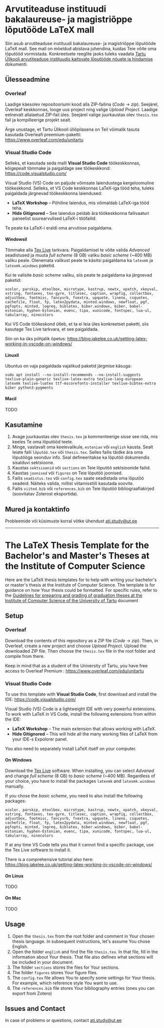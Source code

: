 # Arvutiteaduse instituudi bakalaureuse- ja magistriõppe lõputööde LaTeX mall

Siin asub arvutiteaduse instituudi bakalaureuse- ja magistriõppe lõputööde LaTeX mall. See mall on mõeldud abistava juhendina, kuidas Teie võite oma lõputööd vormistada. Konkreetsete reeglite jaoks tuleks vaadata [Tartu Ülikooli arvutiteaduse instituudis kaitsvate lõputööde nõuete ja hindamise](https://cs.ut.ee/en/content/thesis-deadlines-and-guidelines) dokumenti.

## Ülesseadmine

### Overleaf

Laadige käesolev repositooriumi kood alla ZIP-failina (*Code* → *zip*). Seejärel, Overleaf keskkonnas, looge uus project ning valige *Upload Project*. Laadige eelnevalt allalaetud ZIP-fail üles. Seejärel valige juurkaustas olev `thesis.tex` fail ja kompilleerige projekt sealt.

Ärge unustage, et Tartu Ülikooli üliõpilasena on Teil võimalik tasuta kasutada Overleafi preemium-paketti: https://www.overleaf.com/edu/unitartu

### Visual Studio Code

Selleks, et kasutada seda malli **Visual Studio Code** töökeskkonnas, kõigepealt tõmmake ja paigaldage see töökeskkond: https://code.visualstudio.com/

Visual Studio (VS) Code on paljude võimsate laiendustega kergeloomuline töökeskkond. Selleks, et VS Code keskkonnas LaTeX-iga tööd teha, tuleks paigaldada järgnevad töökeskkonna laiendused:
* **LaTeX Workshop** – Põhiline laiendus, mis võimaldab LaTeX-iga tööd teha.
* **Hide Gitignored** – See laiendus peidab ära töökeskkonna failivaaturi paneelist suurearvulised LaTeX-i tööfailid.

Te peate ka LaTeX-i eraldi oma arvutisse paigaldama.

#### Windowsil

Tõmmake alla [Tex Live](https://www.tug.org/texlive/windows.html#:~:text=install%2Dtl%2Dwindows.exe) tarkvara. Paigaldamisel te võite valida *Advanced* seadistused ja muuta *full scheme* (8 GB) valiku *basic scheme* (~400 MB) valiku peale. Olenemata valikust peate te käsitsi paigaldama ka `latexmk` ja `latexmk.windows` paketid.

Kui te valisite *basic scheme* valiku, siis peate te paigaldama ka järgnevad paketid:
```
xcolor, parskip, etoolbox, microtype, kastrup, newtx, xpatch, xkeyval, xstring, fontaxes, tex-gyre, titlesec, caption, wrapfig, collectbox, adjustbox, footmisc, fancyvrb, fvextra, upquote, lineno, csquotes, cachefile, float, fp, latex2pydata, minted.windows, newfloat, pgf, pgfopts, minted, logreq, biblatex, biber.windows, biber, babel-estonian, hyphen-Estonian, euenc, tipa, xunicode, fontspec, lua-ul, tabularray, ninecolors
```

Kui VS Code töökeskond ütleb, et ta ei leia üles konkreetset paketti, siis kasutage Tex Live tarkvara, et see paigaldada.

Siin on ka üks põhjalik õpetus: https://blog.jakelee.co.uk/getting-latex-working-in-vscode-on-windows/

#### Linuxil

Ubuntus on vaja paigaldada vajalikud paketid järgmise käsuga:
```
sudo apt install --no-install-recommends --no-install-suggests texlive-plain-generic texlive-latex-extra texlive-lang-european latexmk texlive-luatex ttf-mscorefonts-installer texlive-bibtex-extra biber python3-pygments
```

#### Macil

TODO

## Kasutamine

1. Avage juurkaustas olev `thesis.tex` ja kommenteerige sisse see rida, mis keeles Te oma lõputööd teete.
2. Minge, vastavalt oma keelevalikule, `estonian` või `english` kausta. Sealt leiate faili `lõputöö.tex` või `thesis.tex`. Selles failis täidke ära oma lõputööga seonduv info. Seal defineeritakse ka lõputöö dokumendis sisalduvi sektsioone.
3. Kaustas `sektsioonid` või `sections` on Teie lõputöö sektsioonide failid.
4. Kaustas `joonised` või `figures` on Teie lõputöö joonised.
5. Failis `seadistus.tex` või `config.tex` saate seadistada oma lõputöö seadeid. Näiteks valida, millist viitamisstiili kasutada soovite.
6. Failis `viited.bib` või `references.bib` on Teie lõputöö bibliograafiakirjed (soovitatav Zoterost eksportida).

## Mured ja kontaktinfo

Probleemide või küsimuste korral võtke ühendust ati.study@ut.ee

---
# The LaTeX Thesis Template for the Bachelor's and Master's Theses at the Institute of Computer Science

Here are the LaTeX thesis templates for to help with writing your bachelor's or master's thesis at the Institute of Computer Science. The template is for guidance on how Your thesis could be formatted. For specific rules, refer to the [Guidelines for preparing and grading of graduation theses at the Institute of Computer Science of the University of Tartu](https://cs.ut.ee/en/content/thesis-deadlines-and-guidelines) document

## Setup

### Overleaf

Download the contents of this repository as a ZIP file (*Code* → *zip*). Then, in Overleaf, create a new project and choose *Upload Project*. Upload the downloaded ZIP file. Then choose the `thesis.tex` file in the root folder and compile from there.

Keep in mind that as a student of the University of Tartu, you have free access to Overleaf Premium : https://www.overleaf.com/edu/unitartu

### Visual Studio Code

To use this template with **Visual Studio Code**, first download and install the IDE: https://code.visualstudio.com/

Visual Studio (VS) Code is a lightweight IDE with very powerful extensions. To work with LaTeX in VS Code, install the following extensions from within the IDE:
* **LaTeX Workshop** – The main extension that allows working with LaTeX.
* **Hide Gitignored** – This will hide all the many working files of LaTeX from your IDE-s Expolorer panel.

You also need to separately install LaTeX itself on your computer.

#### On Windows
Download the [Tex Live](https://www.tug.org/texlive/windows.html#:~:text=install%2Dtl%2Dwindows.exe) software. When installing, you can select *Advaned* and change *full scheme* (8 GB) to *basic scheme* (~400 MB). Regardless of your choice, you have to install the packages `latexmk` and `latexmk.windows` manually.

If you chose the *basic scheme*, you need to also install the following packages:
```
xcolor, parskip, etoolbox, microtype, kastrup, newtx, xpatch, xkeyval, xstring, fontaxes, tex-gyre, titlesec, caption, wrapfig, collectbox, adjustbox, footmisc, fancyvrb, fvextra, upquote, lineno, csquotes, cachefile, float, fp, latex2pydata, minted.windows, newfloat, pgf, pgfopts, minted, logreq, biblatex, biber.windows, biber, babel-estonian, hyphen-Estonian, euenc, tipa, xunicode, fontspec, lua-ul, tabularray, ninecolors
```
If at any time VS Code tells you that it cannot find a specific package, use the Tex Live software to install it.

There is a comprehensive tutorial also here: https://blog.jakelee.co.uk/getting-latex-working-in-vscode-on-windows/

#### On Linux

TODO


#### On Mac

TODO

## Usage

1. Open the `thesis.tex` from the root folder and comment in Your chosen thesis language. In subsequent instructions, let's assume You chose English.
2. Open the folder `english` and find the file `thesis.tex`. In that file, fill in the information about Your thesis. That file also defines what sections will be included in your document.
3. The folder `sections` stores the files for Your sections.
4. The folder `figures` stores Your figure files.
5. The `config.tex` file allows You to specify some settings for Your thesis. For example, which reference style You want to use.
6. The `references.bib` file stores Your bibliography entries (ones you can export from Zotero)

## Issues and Contact

In case of problems or questions, contact ati.study@ut.ee
